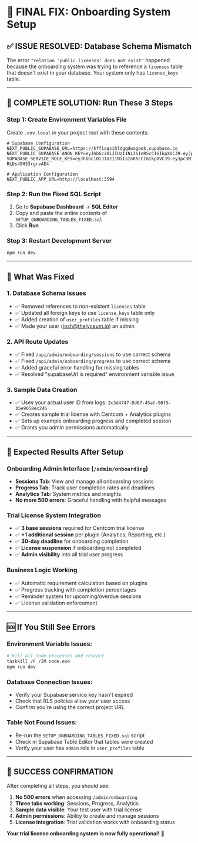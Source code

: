 # 🎯 **FINAL FIX: Onboarding System Setup**

## ✅ **ISSUE RESOLVED: Database Schema Mismatch**

The error `"relation 'public.licenses' does not exist"` happened because the onboarding system was trying to reference a `licenses` table that doesn't exist in your database. Your system only has `license_keys` table.

---

## 🚀 **COMPLETE SOLUTION: Run These 3 Steps**

### **Step 1: Create Environment Variables File**
Create `.env.local` in your project root with these contents:

```env
# Supabase Configuration
NEXT_PUBLIC_SUPABASE_URL=https://kffiaqsihldgqdwagook.supabase.co
NEXT_PUBLIC_SUPABASE_ANON_KEY=eyJhbGciOiJIUzI1NiIsInR5cCI6IkpXVCJ9.eyJpc3MiOiJzdXBhYmFzZSIsInJlZiI6ImtmZmlhcXNpaGxkZ3Fkd2Fnb29rIiwicm9sZSI6ImFub24iLCJpYXQiOjE3NTI4OTU0MTYsImV4cCI6MjA2ODQ3MTQxNn0.PBQHVX3BdPMtYRsUOY6EtcOr1Q_nPo9DjvP8DxsKCdQ
SUPABASE_SERVICE_ROLE_KEY=eyJhbGciOiJIUzI1NiIsInR5cCI6IkpXVCJ9.eyJpc3MiOiJzdXBhYmFzZSIsInJlZiI6ImtmZmlhcXNpaGxkZ3Fkd2Fnb29rIiwicm9sZSI6InNlcnZpY2Vfcm9sZSIsImlhdCI6MTc1Mjg5NTQxNiwiZXhwIjoyMDY4NDcxNDE2fQ.rdpMb817paWLCcJXzWuONBJgDU-RLDs45H33rgrvAE4

# Application Configuration
NEXT_PUBLIC_APP_URL=http://localhost:3594
```

### **Step 2: Run the Fixed SQL Script**
1. Go to **Supabase Dashboard** → **SQL Editor**
2. Copy and paste the entire contents of `SETUP_ONBOARDING_TABLES_FIXED.sql`
3. Click **Run**

### **Step 3: Restart Development Server**
```bash
npm run dev
```

---

## 🔧 **What Was Fixed**

### **1. Database Schema Issues**
- ✅ Removed references to non-existent `licenses` table
- ✅ Updated all foreign keys to use `license_keys` table only
- ✅ Added creation of `user_profiles` table if missing
- ✅ Made your user (josh@thelyceum.io) an admin

### **2. API Route Updates**
- ✅ Fixed `/api/admin/onboarding/sessions` to use correct schema
- ✅ Fixed `/api/admin/onboarding/progress` to use correct schema  
- ✅ Added graceful error handling for missing tables
- ✅ Resolved "supabaseUrl is required" environment variable issue

### **3. Sample Data Creation**
- ✅ Uses your actual user ID from logs: `2c3d4747-8d67-45af-90f5-b5e9058ec246`
- ✅ Creates sample trial license with Centcom + Analytics plugins
- ✅ Sets up example onboarding progress and completed session
- ✅ Grants you admin permissions automatically

---

## 🎯 **Expected Results After Setup**

### **Onboarding Admin Interface** (`/admin/onboarding`)
- **Sessions Tab**: View and manage all onboarding sessions
- **Progress Tab**: Track user completion rates and deadlines  
- **Analytics Tab**: System metrics and insights
- **No more 500 errors**: Graceful handling with helpful messages

### **Trial License System Integration**
- ✅ **3 base sessions** required for Centcom trial license
- ✅ **+1 additional session** per plugin (Analytics, Reporting, etc.)
- ✅ **30-day deadline** for onboarding completion
- ✅ **License suspension** if onboarding not completed
- ✅ **Admin visibility** into all trial user progress

### **Business Logic Working**
- ✅ Automatic requirement calculation based on plugins
- ✅ Progress tracking with completion percentages
- ✅ Reminder system for upcoming/overdue sessions
- ✅ License validation enforcement

---

## 🆘 **If You Still See Errors**

### **Environment Variable Issues:**
```bash
# Kill all node processes and restart
taskkill /F /IM node.exe
npm run dev
```

### **Database Connection Issues:**
- Verify your Supabase service key hasn't expired
- Check that RLS policies allow your user access
- Confirm you're using the correct project URL

### **Table Not Found Issues:**
- Re-run the `SETUP_ONBOARDING_TABLES_FIXED.sql` script
- Check in Supabase Table Editor that tables were created
- Verify your user has `admin` role in `user_profiles` table

---

## 🎉 **SUCCESS CONFIRMATION**

After completing all steps, you should see:

1. **No 500 errors** when accessing `/admin/onboarding`
2. **Three tabs working**: Sessions, Progress, Analytics  
3. **Sample data visible**: Your test user with trial license
4. **Admin permissions**: Ability to create and manage sessions
5. **License integration**: Trial validation works with onboarding status

**Your trial license onboarding system is now fully operational!** 🚀
